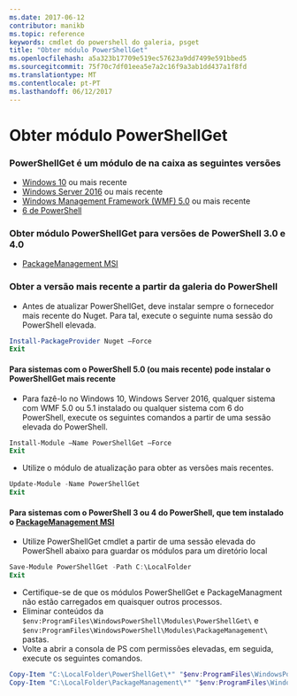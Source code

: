 ```yaml
---
ms.date: 2017-06-12
contributor: manikb
ms.topic: reference
keywords: cmdlet do powershell do galeria, psget
title: "Obter módulo PowerShellGet"
ms.openlocfilehash: a5a323b17709e519ec57623a9dd7499e591bbed5
ms.sourcegitcommit: 75f70c7df01eea5e7a2c16f9a3ab1dd437a1f8fd
ms.translationtype: MT
ms.contentlocale: pt-PT
ms.lasthandoff: 06/12/2017
---
```

<a name="get-powershellget-module"></a>Obter módulo PowerShellGet
========================

### <a name="powershellget-is-an-in-box-module-in-the-following-releases"></a>PowerShellGet é um módulo de na caixa as seguintes versões
- [Windows 10](https://www.microsoft.com/en-us/windows/get-windows-10) ou mais recente
- [Windows Server 2016](https://technet.microsoft.com/en-us/windows-server-docs/get-started/windows-server-2016) ou mais recente
- [Windows Management Framework (WMF) 5.0](https://www.microsoft.com/en-us/download/details.aspx?id=50395) ou mais recente
- [6 de PowerShell](https://github.com/PowerShell/PowerShell/releases)

### <a name="get-powershellget-module-for-powershell-versions-30-and-40"></a>Obter módulo PowerShellGet para versões de PowerShell 3.0 e 4.0
- [PackageManagement MSI](http://go.microsoft.com/fwlink/?LinkID=746217&clcid=0x409) 

### <a name="get-the-latest-version-from-powershell-gallery"></a>Obter a versão mais recente a partir da galeria do PowerShell

- Antes de atualizar PowerShellGet, deve instalar sempre o fornecedor mais recente do Nuget. Para tal, execute o seguinte numa sessão do PowerShell elevada.
```powershell
Install-PackageProvider Nuget –Force
Exit
```

#### <a name="for-systems-with-powershell-50-or-newer-you-can-install-the-latest-powershellget"></a>Para sistemas com o PowerShell 5.0 (ou mais recente) pode instalar o PowerShellGet mais recente 
- Para fazê-lo no Windows 10, Windows Server 2016, qualquer sistema com WMF 5.0 ou 5.1 instalado ou qualquer sistema com 6 do PowerShell, execute os seguintes comandos a partir de uma sessão elevada do PowerShell.
```powershell
Install-Module –Name PowerShellGet –Force
Exit
```

- Utilize o módulo de atualização para obter as versões mais recentes.
```powershell
Update-Module -Name PowerShellGet
Exit
```

#### <a name="for-systems-running-powershell-3-or-powershell-4-that-have-installed-the-packagemanagement-msihttpgomicrosoftcomfwlinklinkid746217clcid0x409"></a>Para sistemas com o PowerShell 3 ou 4 do PowerShell, que tem instalado o [PackageManagement MSI](http://go.microsoft.com/fwlink/?LinkID=746217&clcid=0x409)

- Utilize PowerShellGet cmdlet a partir de uma sessão elevada do PowerShell abaixo para guardar os módulos para um diretório local

```powershell
Save-Module PowerShellGet -Path C:\LocalFolder
Exit
```

- Certifique-se de que os módulos PowerShellGet e PackageManagment não estão carregados em quaisquer outros processos.
- Eliminar conteúdos da `$env:ProgramFiles\WindowsPowerShell\Modules\PowerShellGet\` e `$env:ProgramFiles\WindowsPowerShell\Modules\PackageManagement\` pastas.
- Volte a abrir a consola de PS com permissões elevadas, em seguida, execute os seguintes comandos.

```powershell
Copy-Item "C:\LocalFolder\PowerShellGet\*" "$env:ProgramFiles\WindowsPowerShell\Modules\PowerShellGet\" -Recurse -Force
Copy-Item "C:\LocalFolder\PackageManagement\*" "$env:ProgramFiles\WindowsPowerShell\Modules\PackageManagement\" -Recurse -Force